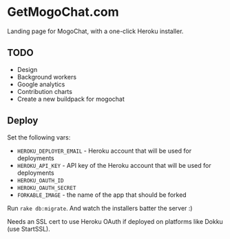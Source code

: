 # GetMogoChat.com

Landing page for MogoChat, with a one-click Heroku installer.

## TODO

* Design
* Background workers
* Google analytics
* Contribution charts
* Create a new buildpack for mogochat

## Deploy

Set the following vars:

* `HEROKU_DEPLOYER_EMAIL` - Heroku account that will be used for deployments
* `HEROKU_API_KEY` - API key of the Heroku account that will be used for deployments
* `HEROKU_OAUTH_ID`
* `HEROKU_OAUTH_SECRET`
* `FORKABLE_IMAGE` - the name of the app that should be forked

Run `rake db:migrate`. And watch the installers batter the server :)

Needs an SSL cert to use Heroku OAuth if deployed on platforms like Dokku (use StartSSL).
